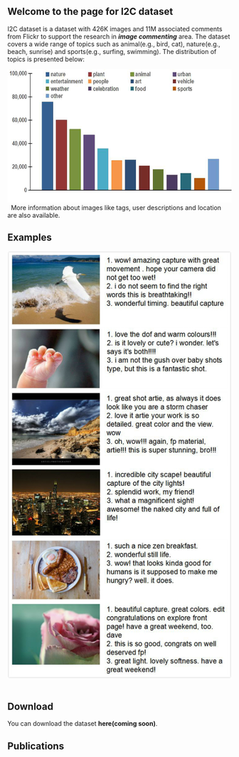 ## Welcome to the page for I2C dataset
I2C dataset is a dataset with 426K images and 11M associated comments from Flickr to support the research in **_image_ _commenting_** area. The dataset covers a wide range of topics such as animal(e.g., bird, cat), nature(e.g., beach, sunrise) and sports(e.g., surfing, swimming). The distribution of topics is presented below:  
<div align="center"><img src="https://raw.githubusercontent.com/helloResearch/I2C_Dataset/master/distribution.jpg" width="600" height="300" alt=""/></div>  
More information about images like tags, user descriptions and location are also available.

## Examples
<div align="center"><img src="https://raw.githubusercontent.com/helloResearch/I2C_Dataset/master/examples.jpg" width="540" alt=""/></div>  
  
  
## Download
You can download the dataset **here(coming soon)**.

## Publications


